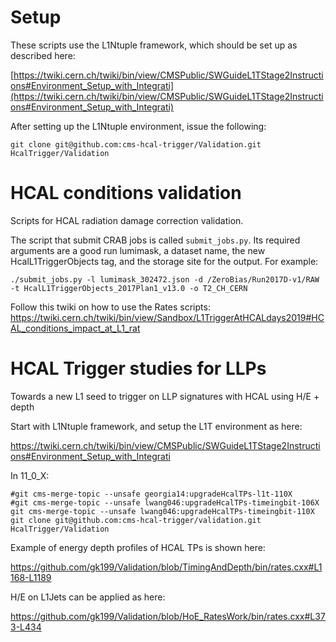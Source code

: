 # Setup
These scripts use the L1Ntuple framework, which should be set up as described here:

[https://twiki.cern.ch/twiki/bin/view/CMSPublic/SWGuideL1TStage2Instructions#Environment_Setup_with_Integrati](https://twiki.cern.ch/twiki/bin/view/CMSPublic/SWGuideL1TStage2Instructions#Environment_Setup_with_Integrati)

After setting up the L1Ntuple environment, issue the following:
```
git clone git@github.com:cms-hcal-trigger/Validation.git HcalTrigger/Validation
```

# HCAL conditions validation 
Scripts for HCAL radiation damage correction validation.

The script that submit CRAB jobs is called `submit_jobs.py`. Its required arguments are a good run lumimask, a dataset name, the new HcalL1TriggerObjects tag, and the storage site for the output. For example:
```
./submit_jobs.py -l lumimask_302472.json -d /ZeroBias/Run2017D-v1/RAW -t HcalL1TriggerObjects_2017Plan1_v13.0 -o T2_CH_CERN
```
Follow this twiki on how to use the Rates scripts:
https://twiki.cern.ch/twiki/bin/view/Sandbox/L1TriggerAtHCALdays2019#HCAL_conditions_impact_at_L1_rat


# HCAL Trigger studies for LLPs
Towards a new L1 seed to trigger on LLP signatures with HCAL using H/E + depth 

Start with L1Ntuple framework, and setup the L1T environment as here:

https://twiki.cern.ch/twiki/bin/view/CMSPublic/SWGuideL1TStage2Instructions#Environment_Setup_with_Integrati

In 11_0_X:
```
#git cms-merge-topic --unsafe georgia14:upgradeHcalTPs-l1t-110X
#git cms-merge-topic --unsafe lwang046:upgradeHcalTPs-timeingbit-106X 
git cms-merge-topic --unsafe lwang046:upgradeHcalTPs-timeingbit-110X
git clone git@github.com:cms-hcal-trigger/validation.git HcalTrigger/Validation 
```

Example of energy depth profiles of HCAL TPs is shown here: 

https://github.com/gk199/Validation/blob/TimingAndDepth/bin/rates.cxx#L1168-L1189 

H/E on L1Jets can be applied as here:

https://github.com/gk199/Validation/blob/HoE_RatesWork/bin/rates.cxx#L373-L434
